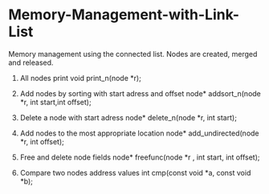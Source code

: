 # Memory-Management-with-Link-List
Memory management using the connected list. Nodes are created, merged and released.

1. All nodes print
void  print_n(node *r);

2. Add nodes by sorting with start adress and offset
node* addsort_n(node *r, int start,int offset);

3. Delete a node with start adress
node* delete_n(node *r, int start);

4. Add nodes to the most appropriate location 
node* add_undirected(node *r, int offset);

5. Free and delete node fields
node* freefunc(node *r , int start, int offset);

6. Compare two nodes address values
int cmp(const void *a, const void *b);
